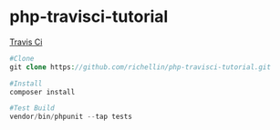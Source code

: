 # php-travisci-tutorial
[Travis Ci](https://travis-ci.org/richellin/php-travisci-tutorial/jobs/124366674)

```php
#Clone
git clone https://github.com/richellin/php-travisci-tutorial.git

#Install
composer install

#Test Build
vendor/bin/phpunit --tap tests
```




